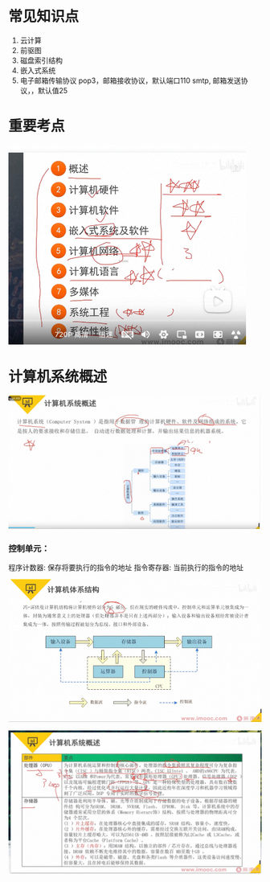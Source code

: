 # 常见知识点

1. 云计算
2. 前驱图
3. 磁盘索引结构
4. 嵌入式系统
5. 电子邮箱传输协议
   pop3，邮箱接收协议，默认端口110
   smtp, 邮箱发送协议，，默认值25

# 重要考点

![](assets/20250307_134527_image.png)

# 计算机系统概述

![](assets/20250307_134856_image.png)

### 控制单元：

程序计数器: 保存将要执行的指令的地址
指令寄存器: 当前执行的指令的地址



![](assets/20250307_135633_image.png)

![](assets/20250307_140306_image.png)

